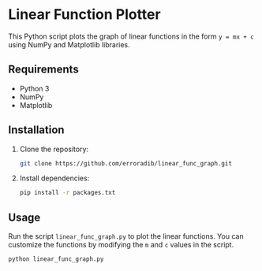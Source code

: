 # Linear Function Plotter

This Python script plots the graph of linear functions in the form `y = mx + c` using NumPy and Matplotlib libraries.

## Requirements

- Python 3
- NumPy
- Matplotlib

## Installation

1. Clone the repository:

    ```bash
    git clone https://github.com/erroradib/linear_func_graph.git
    ```

2. Install dependencies:

    ```bash
    pip install -r packages.txt
    ```

## Usage

Run the script `linear_func_graph.py` to plot the linear functions. You can customize the functions by modifying the `m` and `c` values in the script.

```bash
python linear_func_graph.py
